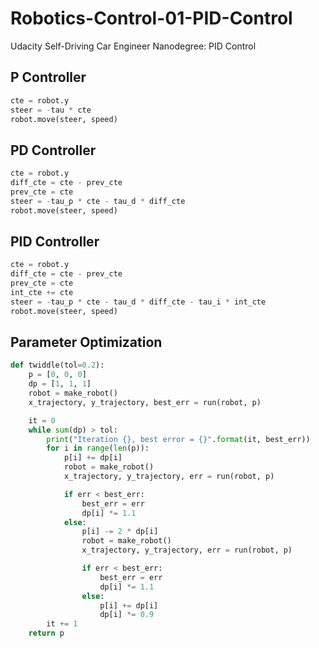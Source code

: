 # Robotics-Control-01-PID-Control
Udacity Self-Driving Car Engineer Nanodegree: PID Control

## P Controller

```python
cte = robot.y
steer = -tau * cte
robot.move(steer, speed)
```

## PD Controller

```python
cte = robot.y
diff_cte = cte - prev_cte
prev_cte = cte
steer = -tau_p * cte - tau_d * diff_cte
robot.move(steer, speed)
```

## PID Controller

```python
cte = robot.y
diff_cte = cte - prev_cte
prev_cte = cte
int_cte += cte
steer = -tau_p * cte - tau_d * diff_cte - tau_i * int_cte
robot.move(steer, speed)
```

## Parameter Optimization

```python
def twiddle(tol=0.2): 
    p = [0, 0, 0]
    dp = [1, 1, 1]
    robot = make_robot()
    x_trajectory, y_trajectory, best_err = run(robot, p)

    it = 0
    while sum(dp) > tol:
        print("Iteration {}, best error = {}".format(it, best_err))
        for i in range(len(p)):
            p[i] += dp[i]
            robot = make_robot()
            x_trajectory, y_trajectory, err = run(robot, p)

            if err < best_err:
                best_err = err
                dp[i] *= 1.1
            else:
                p[i] -= 2 * dp[i]
                robot = make_robot()
                x_trajectory, y_trajectory, err = run(robot, p)

                if err < best_err:
                    best_err = err
                    dp[i] *= 1.1
                else:
                    p[i] += dp[i]
                    dp[i] *= 0.9
        it += 1
    return p
```
